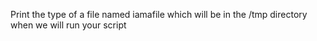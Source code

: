 Print the type of a file named iamafile which will be in the /tmp directory when we will run your script
